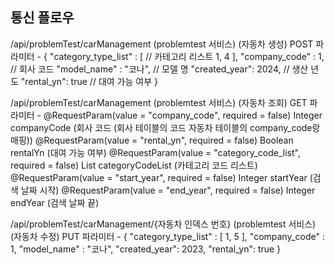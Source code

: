 통신 플로우
------------------------------------
/api/problemTest/carManagement (problemtest 서비스) (자동차 생성) POST 파라미터 - { "category_type_list" : [ // 카테고리 리스트 1, 4 ], "company_code" : 1, // 회사 코드 "model_name" : "코나", // 모델 명 "created_year": 2024, // 생산 년도 "rental_yn": true // 대여 가능 여부 }

/api/problemTest/carManagement (problemtest 서비스) (자동차 조회) GET 파라미터 - @RequestParam(value = "company_code", required = false) Integer companyCode (회사 코드 (회사 테이블의 코드 자동차 테이블의 company_code랑 매핑)) @RequestParam(value = "rental_yn", required = false) Boolean rentalYn (대여 가능 여부) @RequestParam(value = "category_code_list", required = false) List categoryCodeList (카테고리 코드 리스트) @RequestParam(value = "start_year", required = false) Integer startYear (검색 날짜 시작) @RequestParam(value = "end_year", required = false) Integer endYear (검색 날짜 끝)

/api/problemTest/carManagement/{자동차 인덱스 번호} (problemtest 서비스) (자동차 수정) PUT 파라미터 - { "category_type_list" : [ 1, 5 ], "company_code" : 1, "model_name" : "코나", "created_year": 2023, "rental_yn": true }